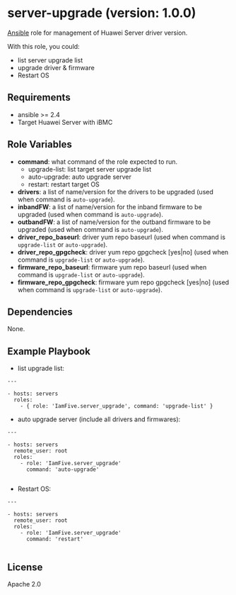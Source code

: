 server-upgrade (version: 1.0.0)
=========

[Ansible][ansible] role for management of Huawei Server driver version.

With this role, you could:

- list server upgrade list
- upgrade driver & firmware
- Restart OS

Requirements
------------

- ansible >= 2.4
- Target Huawei Server with iBMC


Role Variables
--------------

- **command**: what command of the role expected to run.
  - upgrade-list: list target server upgrade list
  - auto-upgrade: auto upgrade server
  - restart: restart target OS
- **drivers**: a list of name/version for the drivers to be upgraded (used when command is `auto-upgrade`).
- **inbandFW**: a list of name/version for the inband firmware to be upgraded (used when command is `auto-upgrade`).
- **outbandFW**: a list of name/version for the outband firmware to be upgraded (used when command is `auto-upgrade`).
- **driver_repo_baseurl**: driver yum repo baseurl (used when command is `upgrade-list` or `auto-upgrade`).
- **driver_repo_gpgcheck**: driver yum repo gpgcheck [yes|no] (used when command is `upgrade-list` or `auto-upgrade`).
- **firmware_repo_baseurl**: firmware yum repo baseurl (used when command is `upgrade-list` or `auto-upgrade`).
- **firmware_repo_gpgcheck**: firmware yum repo gpgcheck [yes|no] (used when command is `upgrade-list` or `auto-upgrade`).


Dependencies
------------

None.

Example Playbook
----------------

- list upgrade list:

```
---

- hosts: servers
  roles:
    - { role: 'IamFive.server_upgrade', command: 'upgrade-list' }
```


- auto upgrade server (include all drivers and firmwares):

```
---
  
- hosts: servers
  remote_user: root
  roles:
    - role: 'IamFive.server_upgrade'
      command: 'auto-upgrade'
      
```


- Restart OS:

```
---
  
- hosts: servers
  remote_user: root
  roles:
    - role: 'IamFive.server_upgrade'
      command: 'restart'
      
```


License
-------

Apache 2.0


[ansible]:  https://ansible.com/    "Ansible"